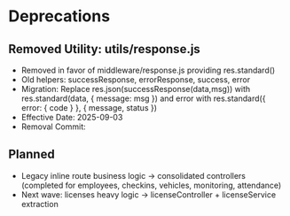 # Deprecations

## Removed Utility: utils/response.js
- Removed in favor of middleware/response.js providing res.standard()
- Old helpers: successResponse, errorResponse, success, error
- Migration: Replace res.json(successResponse(data,msg)) with res.standard(data, { message: msg }) and error with res.standard({ error: { code } }, { message, status })
- Effective Date: 2025-09-03
- Removal Commit: <TBD>

## Planned
- Legacy inline route business logic -> consolidated controllers (completed for employees, checkins, vehicles, monitoring, attendance)
- Next wave: licenses heavy logic -> licenseController + licenseService extraction
